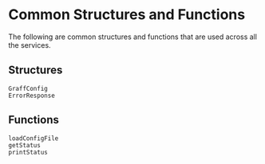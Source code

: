 # Common Structures and Functions
The following are common structures and functions that are used across all the services.

## Structures
```@docs
GraffConfig
ErrorResponse
```

## Functions
```@docs
loadConfigFile
getStatus
printStatus
```
